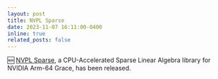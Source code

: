 ```yaml
---
layout: post
title: NVPL Sparse
date: 2023-11-07 16:11:00-0400
inline: true
related_posts: false
---
```


🆕 [NVPL Sparse](https://docs.nvidia.com/nvpl/_static/sparse/index.html), a CPU-Accelerated Sparse Linear Algebra library for NVIDIA Arm-64 Grace, has been released. 
